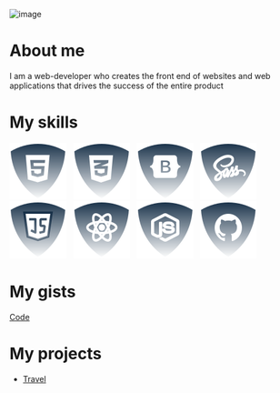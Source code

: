 ![image](https://www.leanyou.pl/wp-content/uploads/2020/08/MTM-Methods-Time-Measurement-1024x390.jpg)

# About me

I am a web-developer who creates the front end of websites and web applications that drives the success of the entire product

# My skills

![html5](./img/html.svg) &nbsp;
![css](./img/css.svg) &nbsp;
![Botstrap](./img/bootstrap.svg) &nbsp;
![Sass](./img/sass.svg) &nbsp;
![JS](./img/js.svg) &nbsp;
![ReactJS](./img/reactjs.svg) &nbsp;
![NodeJS](./img/nodejs.svg) &nbsp;
![Github](./img/github.svg) &nbsp;

# My gists

<a href="https://gist.github.com/JSDID">Code<a/>

# My projects

<ul>
  <li><a href="[https://gist.github.com/JSDID](https://github.com/JSDID/Travel)">Travel<a/></li>
</ul>



